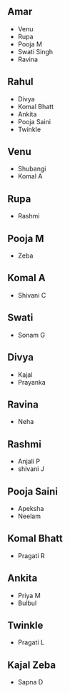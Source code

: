 ## Amar 
- Venu
- Rupa
- Pooja M
- Swati Singh
- Ravina 

## Rahul
- Divya
- Komal Bhatt
- Ankita
- Pooja Saini
- Twinkle 

## Venu
- Shubangi 
- Komal A

## Rupa
- Rashmi


## Pooja M
- Zeba 


## Komal A
- Shivani C



## Swati 
- Sonam G

## Divya
- Kajal 
- Prayanka 

## Ravina
- Neha


## Rashmi
- Anjali P
- shivani J


## Pooja Saini
- Apeksha
- Neelam



## Komal Bhatt
- Pragati R


## Ankita
- Priya M
- Bulbul


## Twinkle
- Pragati L


## Kajal Zeba
- Sapna D







